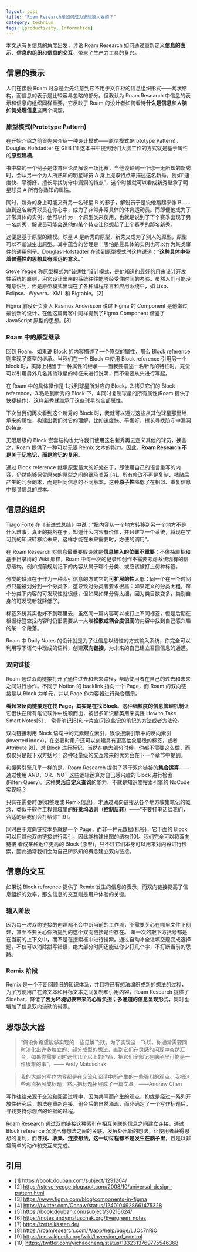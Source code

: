 ```yaml
---
layout: post
title: "Roam Research是如何成为思想放大器的？"
category: technium
tags: [productivity, Information]
---
```



本文从有关信息的角度出发，讨论 Roam Research 如何通过重新定义**信息的表示**、**信息的组织**和**信息的交互**，带来了生产力工具的复兴。

## 信息的表示


人们在接触 Roam 时总是会先注意到它不用于文件柜的信息组织形式——网状结构，而信息的表示是比较容易忽略的部分。但我认为 Roam Research 中信息的表示和信息的组织同样重要，它反映了 Roam 的设计者如何看待**什么是信息**和**人脑如何处理信息**这两个问题。
    
### 原型模式(Prototype Pattern)


在开始介绍之前首先来介绍一种设计模式——原型模式(Prototype Pattern)。Douglas Hofstadter 在 GEB [1] 这本书中提到我们大脑工作的方式就是基于属性的**原型建模**。

书中举的一个例子是体育评论员解说一场比赛，当他谈论到一个你一无所知的新秀时，会从另一个为人所熟知的明星球员 A 身上提取特点来描述这名新秀，例如“速度快、平衡好，擅长寻找防守中漏洞的特点”，这个时候就可以看成新秀继承了明星球员 A 所有你熟知的属性。

同时，新秀的身上可能又有另一名球星 B 的影子，解说员于是说他跑起来像 B……直到这名新秀球员在你心中，成为了非常非常具体的体育运动员。而即便他成为了非常具体的实例，他可以作为一个原型类来使用，也就是说到了下个赛季出现了另一名新秀，解说员可能会说他的某个特点让他想起了上个赛季的那名新秀。

这便是基于原型的建模。球星 A 是新秀的原型，新秀又成为了别人的原型，原型可以不断派生出原型。其中蕴含的哲理是：哪怕是最具体的实例也可以作为某类事件的通用例子。Douglas Hofstadter 在谈到原型模式时这样说道：“**这种具体中带着普遍性的思想具有深远的意义。**”

Steve Yegge 称原型模式为“普适性”设计模式，是他知道的最好的用来设计开发性系统的原则，用它设计出来的系统往往能够经受住时间的考验。虽然人们可能没有意识到，但是原型模式出现在了各种编程序言和应用系统中，如 Lisp、Eclipse、Wyvern、XML 和 Bigtable。[2]

Figma 前设计负责人 Rasmus Andersson 说过  Figma 的 Component 是他做过最创新的设计，在他这篇博客中同样提到了Figma Component 借鉴了 JavaScript 原型的思想。[3]
    

### Roam 中的原型继承


回到 Roam，如果说 Block 的内容描述了一个原型的属性，那么 Block reference 则实现了原型的继承。当我们在一个 Block 中使用 Block reference 引用另一个 block 时，实际上相当于一种属性的继承——当我要描述一名新秀的特征时，完全可以引用另外几名其他球星的特征来进行说明，而不需要从头进行写起。

在 Roam 中的具体操作是 1.找到球星所对应的 Block，2.拷贝它们的 Block reference，3.粘贴到新秀的 Block 下，4.同时复制球星的所有属性(Roam 提供了快捷操作)。这样新秀就继承了这些球星的全部属性。

下次当我们再次看到这个新秀的 Block 时，我就可以通过这些从其他球星那里继承来的属性，构建出我们对它的理解，比如速度快、平衡好，擅长寻找防守中漏洞的特点。

无限层级的 Block 嵌套结构也允许我们使用这名新秀再去定义其他的球员，换言之，Roam 提供了一种可以无限 Remix 文本的能力。因此，**Roam Research 不是关于记笔记，而是笔记的复用**。

通过 Block reference 继承原型最大的好处在于，即使用自己的语言重写的内容，仍然能够保留原来的原型之间的继承关系 [4]。所有修改不再是复制、粘贴后产生的冗余副本，而是相同信息的不同版本，这种**原子性**降低了在相似、重复信息中搜寻信息的成本。


## 信息的组织

Tiago Forte 在《渐进式总结》中说：“把内容从一个地方转移到另一个地方不是什么难事，真正的挑战在于，知道什么内容有价值，并且建立一个系统，将现在学习到的知识转移给未来，这样才能在未来需要时，方便的调用”。

在 Roam Research 对信息最重要假设就是**信息输入的位置不重要**：不像抽屉柜和基于目录树的 Wiki 那样，Roam 中每一次的记录和创作不需要考虑系统现有的信息结构，例如提前规划记下的内容从属于哪个分类、或应该被打上何种标签。

分类的缺点在于作为一种索引信息的方式它的**可扩展的性**太低：同一个在一个时间点只能被划分到一个分类下，这导致对分类者要求很高：如果定义的分类太粗，每个分类下内容的可发现性就很低，但如果如果分得太细，因为类目数变多，类别自身的可发现新就降低了。

标签系统其实也好不到哪里去，虽然同一篇内容可以被打上不同标签，但是后期在根据标签查找内容时仍旧需要从一大堆**松散或耦合度很高**的内容中找到自己感兴趣的某一个段落。

Roam 中 Daily Notes 的设计就是为了让信息以线性的方式输入系统，你完全可以利用写下语句中现成的语料，创建**双向链接**，为未来的自己建立召回信息的通道。

    
### 双向链接

Roam 通过双向链接打开了通往过去和未来路径，帮助使用者在自己的过去和未来之间进行协作。不同于 Notion 的 backlink 指向一个 Page，而 Roam 的双向链接是以 Block 为单元，并以 Page 作为容器进行聚合展示。

**看起来反向链接是在找 Page，其实是在找 Block**。这种**细粒度的信息管理机制**让它很快在所有笔记软件中脱颖而出，被很多知识精英用来实践 How to Take Smart Notes[5] 、 常青笔记[6]和卡片盒[7]这些记的笔记的方法或者方法论。


双向链接利用 Block 语句中的元素建立索引，很像搜索引擎中的反向索引(inverted index)，在必要时用户还可以创建具有更高抽象层级的标签，或者Attribute [8]，对 Block 进行标记，当然在绝大部分时候，你都不需要这么做，而仅仅只是敲下双方括号！这种轻量级的交互带来的优势会在下一个章节中提到。

和搜索引擎几乎一样的是，Roam Research 提供了基于双向链接的**集合运算**——通过使用 AND、OR、NOT 这些逻辑运算对自己感兴趣的 Block 进行检索(Filter+Query)。这种**灵活自定义查询**的能力，不就是知识库搜索引擎的 NoCode 实现吗？

只有在需要时(例如整理或 Remix信息)，才通过双向链接从各个地方收集笔记的概念，类似于软件工程领域里的**好莱坞法则（控制反转）**——“不要打电话给我们，合适的话我们会打给你” [9]。


同时由于双向链接本身就是一个 Page，而非一种元数据(标签)，它下面的 Block 可以用其他双向链接进行索引，因此能构建出图的结构[10]。我们完全可以将双向链接 看成某种地位更高的 Block (原型)，只不过它们本身可以用来对内容进行检索，因此通常我们会为自己所熟知的概念建立双向链接。
  
## 信息的交互

如果说 Block reference 提供了 Remix 发生的信息的表示，而双向链接提高了信息组织的效率，那么信息的交互则是用户体验的关键。

### 输入阶段

因为每一次双向链接的创建都不会中断当前的工作流，不需要关心在哪里文件下创建，甚至不要关心你所提到的这个双向链接是否存在。
每一次的敲下方括号都是在当前的上下文中，而不是在搜索框中进行搜索。通过自动补全让填空题变成选择题，不仅可以消除拼写错误，绝大部分时间还能让你少打几个字，不打断当前的思路。

### Remix 阶段

Remix 是一个不断回顾旧的知识体系，并且将已有想法编织成新的想法的过程，为了方便用户在源文本和目标文本之间复制和引用内容，Roam Research 提供了 Sidebar，降低了**因为环境切换带来的心智负担**；**多通道的信息呈现形式**，同时也增加了信息双向流动的带宽。

## 思想放大器

> “假设你希望能够实现的一些见解飞跃。为了实现这一飞跃，你通常需要同时演化出许多独立的、部分成型的想法，直到它们在灵感的闪现中突然汇合。如果你需要同时迭代几个以上的作品，把它们全部记在脑子里可能是一件很难的事”。—— Andy Matuschak

> 我的大部分写作内容都是在交流和阅读中所产生的一些强烈的观点。我把这些观点拓展成标题，然后把标题拓展成了一篇文章。——Andrew Chen

写作往往来源于交流和阅读过程中，因为共鸣而产生的观点，抑或是经过一系列开放性研究后，想法在重新连接、组合后的自然涌现，而非确定了一个写作标题后，寻找支持你观点的论据的过程。

Roam Research 通过双向链接这种索引在相互关联的信息之间建立连接，通过 Block reference 沉淀已有想法之间的关联，发展处出新的想法，让使用者获得思想的复利，而**寻找、收集、连接想法，这一切过程都不是发生在脑子里**，且是以非常简单的动作和交互来完成。

## 引用

- [1] https://book.douban.com/subject/1291204/
- [2] https://steve-yegge.blogspot.com/2008/10/universal-design-pattern.html 
- [3] https://www.figma.com/blog/components-in-figma 
- [4] https://twitter.com/Conaw/status/1240104928661475328
- [5] https://book.douban.com/subject/30216624/
- [6] https://notes.andymatuschak.org/Evergreen_notes
- [7] https://zettelkasten.de/
- [8] https://roamresearch.com/#/app/help/page/LJOc7nRiO
- [9] https://en.wikipedia.org/wiki/Inversion_of_control
- [10] https://twitter.com/yichaocheng/status/1332313769775546368
        